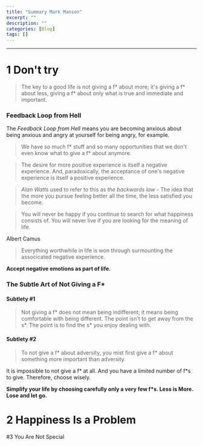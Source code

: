 ```yaml
---
title: "Summary Mark Manson"
excerpt: ""
description: ""
categories: [Blog]
tags: []
---
```


---

# 1 Don't try

> The key to a good life is not giving a f* about more; it's giving a f* about less, giving a f* about only what is true and immediate and important.

### Feedback Loop from Hell

The *Feedback Loop from Hell* means you are becoming anxious about being anxious and angry at yourself for being angry, for example.

> We have so much f* stuff and so many opportunities that we don't even know what to give a f* about anymore.

> The desire for more positive experience is itself a negative experience. And, paradoxically, the acceptance of one's negative experience is itself a positive experience.

> *Alan Watts* used to refer to this as *the backwards law* - The idea that the more you pursue feeling better all the time, the less satisfied you become.

> You will never be happy if you continue to search for what happiness consists of. You will never live if you are looking for the meaning of life.

Albert Camus

> Everything worthwhile in life is won through surmounting the associcated negative experience.

**Accept negative emotions as part of life.**

### The Subtle Art of Not Giving a F*

#### Subtlety #1
> Not giving a f* does not mean being indifferent; it means being comfortable with being different.
> The point isn't to get away from the s*. The point is to find the s* you enjoy dealing with.

#### Subtlety #2
> To not give a f* about adversity, you mist first give a f* about something more important than adversity.

It is impossible to not give a f* at all. And you have a limited number of f*s to give. Therefore, choose wisely. 

**Simplify your life by choosing carefully only a very few f*s. Less is More. Lose and let go.**

# 2 Happiness Is a Problem

#3 You Are Not Special
